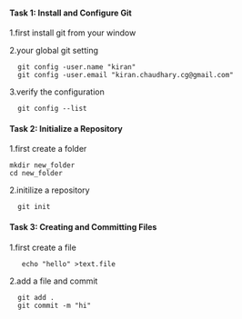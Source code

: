 #### Task 1: Install and Configure Git

1.first install git from your window

2.your global git setting 
```
  git config -user.name "kiran"
  git config -user.email "kiran.chaudhary.cg@gmail.com"
  ```

3.verify the configuration
```
  git config --list
```
  
#### Task 2: Initialize a Repository  

1.first create a folder 
```
mkdir new_folder
cd new_folder
```
2.initilize a repository
```
  git init
```

#### Task 3: Creating and Committing Files

1.first create a file
```
   echo "hello" >text.file
```

2.add a file and commit
```
  git add .
  git commit -m "hi"
```
 